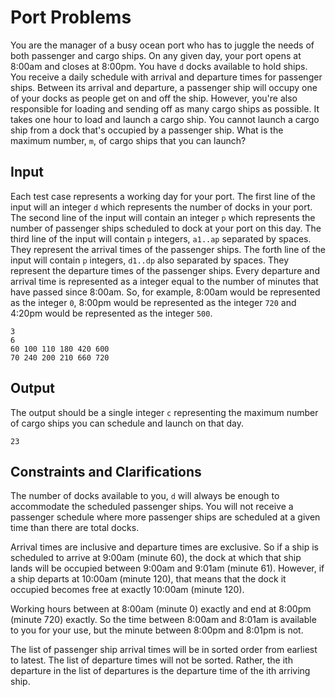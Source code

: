 # Port Problems

You are the manager of a busy ocean port who has to juggle the needs of both passenger and cargo ships. On any given day, your port opens at 8:00am and closes at 8:00pm. You have `d` docks available to hold ships. You receive a daily schedule with arrival and departure times for passenger ships. Between its arrival and departure, a passenger ship will occupy one of your docks as people get on and off the ship. However, you're also responsible for loading and sending off as many cargo ships as possible. It takes one hour to load and launch a cargo ship. You cannot launch a cargo ship from a dock that's occupied by a passenger ship. What is the maximum number, `m`, of cargo ships that you can launch?


## Input
Each test case represents a working day for your port.
The first line of the input will an integer `d` which represents the number of docks in your port.
The second line of the input will contain an integer `p` which represents the number of passenger ships scheduled to dock at your port on this day.
The third line of the input will contain `p` integers, `a1..ap` separated by spaces. They represent the arrival times of the passenger ships.
The forth line of the input will contain `p` integers, `d1..dp` also separated by spaces. They represent the departure times of the passenger ships.
Every departure and arrival time is represented as a integer equal to the number of minutes that have passed since 8:00am. So, for example, 8:00am would be represented as the integer `0`, 8:00pm would be represented as the integer `720` and 4:20pm would be represented as the integer `500`.

```
3
6
60 100 110 180 420 600
70 240 200 210 660 720
```
## Output

The output should be a single integer `c` representing the maximum number of cargo ships you can schedule and launch on that day.
```
23
```
## Constraints and Clarifications

The number of docks available to you, `d` will always be enough to accommodate the scheduled passenger ships. You will not receive a passenger schedule where more passenger ships are scheduled at a given time than there are total docks.

Arrival times are inclusive and departure times are exclusive. So if a ship is scheduled to arrive at 9:00am (minute 60), the dock at which that ship lands will be occupied between 9:00am and 9:01am (minute 61). However, if a ship departs at 10:00am (minute 120), that means that the dock it occupied becomes free at exactly 10:00am (minute 120).

Working hours between at 8:00am (minute 0) exactly and end at 8:00pm (minute 720) exactly. So the time between 8:00am and 8:01am is available to you for your use, but the minute between 8:00pm and 8:01pm is not.

The list of passenger ship arrival times will be in sorted order from earliest to latest. The list of departure times will not be sorted. Rather, the ith departure in the list of departures is the departure time of the ith arriving ship.
